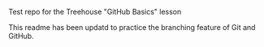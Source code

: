 Test repo for the Treehouse "GitHub Basics" lesson

This readme has been updatd to practice the branching feature of Git and
GitHub.
